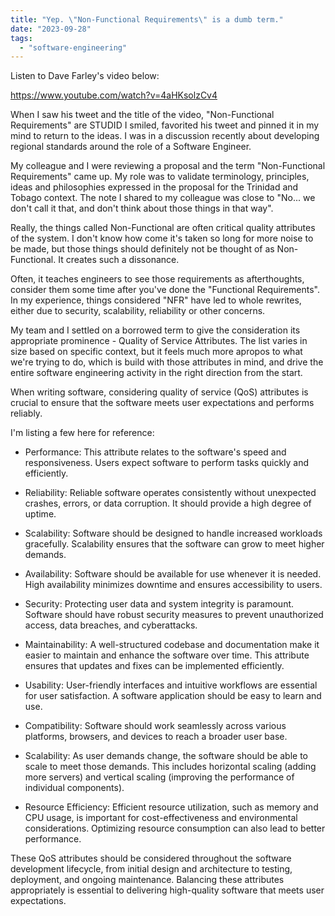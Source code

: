 ```yaml
---
title: "Yep. \"Non-Functional Requirements\" is a dumb term."
date: "2023-09-28"
tags: 
  - "software-engineering"
---
```


Listen to Dave Farley's video below:

https://www.youtube.com/watch?v=4aHKsolzCv4

When I saw his tweet and the title of the video, "Non-Functional Requirements" are STUDID I smiled, favorited his tweet and pinned it in my mind to return to the ideas. I was in a discussion recently about developing regional standards around the role of a Software Engineer.

My colleague and I were reviewing a proposal and the term "Non-Functional Requirements" came up. My role was to validate terminology, principles, ideas and philosophies expressed in the proposal for the Trinidad and Tobago context. The note I shared to my colleague was close to "No... we don't call it that, and don't think about those things in that way".

Really, the things called Non-Functional are often critical quality attributes of the system. I don't know how come it's taken so long for more noise to be made, but those things should definitely not be thought of as Non-Functional. It creates such a dissonance.

Often, it teaches engineers to see those requirements as afterthoughts, consider them some time after you've done the "Functional Requirements". In my experience, things considered "NFR" have led to whole rewrites, either due to security, scalability, reliability or other concerns.

My team and I settled on a borrowed term to give the consideration its appropriate prominence - Quality of Service Attributes. The list varies in size based on specific context, but it feels much more apropos to what we're trying to do, which is build with those attributes in mind, and drive the entire software engineering activity in the right direction from the start.

When writing software, considering quality of service (QoS) attributes is crucial to ensure that the software meets user expectations and performs reliably.

I'm listing a few here for reference:

- Performance: This attribute relates to the software's speed and responsiveness. Users expect software to perform tasks quickly and efficiently.

- Reliability: Reliable software operates consistently without unexpected crashes, errors, or data corruption. It should provide a high degree of uptime.

- Scalability: Software should be designed to handle increased workloads gracefully. Scalability ensures that the software can grow to meet higher demands.

- Availability: Software should be available for use whenever it is needed. High availability minimizes downtime and ensures accessibility to users.

- Security: Protecting user data and system integrity is paramount. Software should have robust security measures to prevent unauthorized access, data breaches, and cyberattacks.

- Maintainability: A well-structured codebase and documentation make it easier to maintain and enhance the software over time. This attribute ensures that updates and fixes can be implemented efficiently.

- Usability: User-friendly interfaces and intuitive workflows are essential for user satisfaction. A software application should be easy to learn and use.

- Compatibility: Software should work seamlessly across various platforms, browsers, and devices to reach a broader user base.

- Scalability: As user demands change, the software should be able to scale to meet those demands. This includes horizontal scaling (adding more servers) and vertical scaling (improving the performance of individual components).

- Resource Efficiency: Efficient resource utilization, such as memory and CPU usage, is important for cost-effectiveness and environmental considerations. Optimizing resource consumption can also lead to better performance.

These QoS attributes should be considered throughout the software development lifecycle, from initial design and architecture to testing, deployment, and ongoing maintenance. Balancing these attributes appropriately is essential to delivering high-quality software that meets user expectations.

